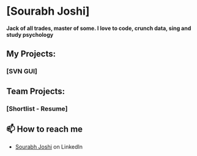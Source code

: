 # [Sourabh Joshi]

**Jack of all trades, master of some. I love to code, crunch data, sing and study psychology**


## My Projects:
### [SVN GUI]


## Team Projects:
### [Shortlist - Resume]

## 📫 How to reach me
- [Sourabh Joshi](https://www.linkedin.com/in/dataengineersourabh/) on LinkedIn


